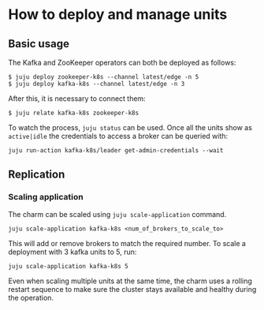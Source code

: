 # How to deploy and manage units

## Basic usage

The Kafka and ZooKeeper operators can both be deployed as follows:
```shell
$ juju deploy zookeeper-k8s --channel latest/edge -n 5
$ juju deploy kafka-k8s --channel latest/edge -n 3
```

After this, it is necessary to connect them:
```shell
$ juju relate kafka-k8s zookeeper-k8s
```

To watch the process, `juju status` can be used. Once all the units show as `active|idle` the credentials to access a broker can be queried with:
```shell
juju run-action kafka-k8s/leader get-admin-credentials --wait 
```

## Replication

### Scaling application
The charm can be scaled using `juju scale-application` command.
```shell
juju scale-application kafka-k8s <num_of_brokers_to_scale_to>
```

This will add or remove brokers to match the required number. To scale a deployment with 3 kafka units to 5, run:
```shell
juju scale-application kafka-k8s 5
```

Even when scaling multiple units at the same time, the charm uses a rolling restart sequence to make sure the cluster stays available and healthy during the operation.